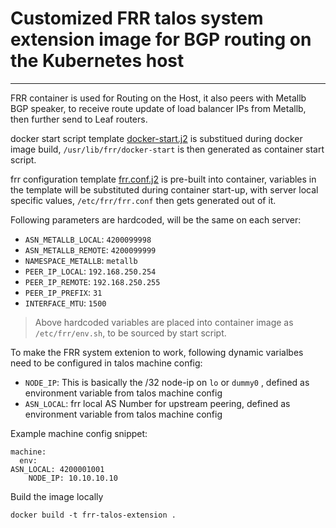 # Customized FRR talos system extension image for BGP routing on the Kubernetes host

***

FRR container is used for Routing on the Host, it also peers with Metallb BGP speaker, to receive route update of load balancer IPs from Metallb, then further send to Leaf routers. 

docker start script template [docker-start.j2](docker-start.j2) is substitued during docker image build, `/usr/lib/frr/docker-start` is then generated as container start script.

frr configuration template [frr.conf.j2](frr.conf.j2) is pre-built into container, variables in the template will be substituted during container start-up, with server local specific values, `/etc/frr/frr.conf` then gets generated out of it.

Following parameters are hardcoded, will be the same on each server:

- `ASN_METALLB_LOCAL`: `4200099998`
- `ASN_METALLB_REMOTE`: `4200099999`
- `NAMESPACE_METALLB`: `metallb`
- `PEER_IP_LOCAL`: `192.168.250.254`
- `PEER_IP_REMOTE`: `192.168.250.255`
- `PEER_IP_PREFIX`: `31`
- `INTERFACE_MTU`: `1500`

> Above hardcoded variables are placed into container image as `/etc/frr/env.sh`, to be sourced by start script.

To make the FRR system extenion to work, following dynamic varialbes need to be configured in talos machine config:

- `NODE_IP`: This is basically the /32 node-ip on `lo` or `dummy0` , defined as environment variable from talos machine config
- `ASN_LOCAL`: frr local AS Number for upstream peering, defined as environment variable from talos machine config

Example machine config snippet:

```
machine:
  env:                                                                                                                                                                                                               ASN_LOCAL: 4200001001
    NODE_IP: 10.10.10.10
```

Build the image locally

```
docker build -t frr-talos-extension .
```





